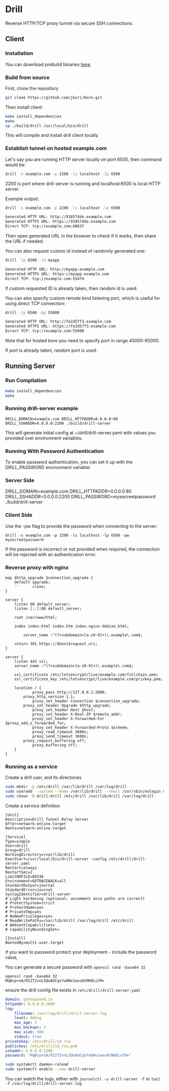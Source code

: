 # Drill
Reverse HTTP/TCP proxy tunnel via secure SSH connections.

## Client
### Installation
You can download prebuild binaries [here](https://github.com/DragonSecurity/drill/releases).

### Build from source
First, clone the repository
```bash
git clone https://github.com/jkuri/bore.git
```
Then install client:

```bash
make install_dependencies
make
cp ./build/drill /usr/local/bin/drill
```
This will compile and install drill client locally.

### Establish tunnel on hosted example.com

Let's say you are running HTTP server locally on port 6500, then command would be:

```bash
drill -s example.com -p 2200 -ls localhost -lp 6500
```

2200 is port where drill-server is running and localhost:6500 is local HTTP server.

Example output:

```bash
drill -s example.com -p 2200 -ls localhost -lp 6500

Generated HTTP URL: http://918574de.example.com
Generated HTTPS URL: https://918574de.example.com
Direct TCP: tcp://example.com:60637
```

Then open generated URL in the browser to check if it works, then share the URL if needed.

You can also request custom id instead of randomly generated one:
```bash
drill -lp 6500 -id myapp

Generated HTTP URL: http://myapp.example.com
Generated HTTPS URL: https://myapp.example.com
Direct TCP: tcp://example.com:55474
```

If custom requested ID is already taken, then random id is used.

You can also specify custom remote bind listening port, which is useful for using direct TCP connection:
```bash
drill -lp 6500 -bp 55000

Generated HTTP URL: http://fe2d57f3.example.com
Generated HTTPS URL: https://fe2d57f3.example.com
Direct TCP: tcp://example.com:55000
```

Note that for hosted bore you need to specify port in range 45000-65000.

If port is already taken, random port is used.

## Running Server
### Run Compilation
```bash
make install_dependencies
make
```

### Running drill-server example
```
DRILL_DOMAIN=example.com DRILL_HTTPADDR=0.0.0.0:80 DRILL_SSHADDR=0.0.0.0:2200 ./build/drill-server
```
This will generate initial config at ~/drill/drill-server.yaml with values you provided over environment variables.

### Running With Password Authentication
To enable password authentication, you can set it up with the DRILL_PASSWORD environment variable:

### Server Side
DRILL_DOMAIN=example.com DRILL_HTTPADDR=0.0.0.0:80 DRILL_SSHADDR=0.0.0.0:2200 DRILL_PASSWORD=mysecreetpassword ./build/drill-server

### Client Side
Use the -pw flag to provide the password when connecting to the server:

```
drill -s example.com -p 2200 -ls localhost -lp 6500 -pw mysecreetpassword
```
If the password is incorrect or not provided when required, the connection will be rejected with an authentication error.

### Reverse proxy with nginx
```
map $http_upgrade $connection_upgrade {
    default upgrade;
    ''      close;
}

server {
	listen 80 default_server;
	listen [::]:80 default_server;

	root /var/www/html;

	index index.html index.htm index.nginx-debian.html;

        server_name ~^(?<subdomain>[a-z0-9]+)\.example\.com$;

    return 301 https://$host$request_uri;
}

server {
	listen 443 ssl;
	server_name ~^(?<subdomain>[a-z0-9]+)\.example\.com$;

	ssl_certificate /etc/letsencrypt/live/example.com/fullchain.pem;
	ssl_certificate_key /etc/letsencrypt/live/example.com/privkey.pem;

	location / {
        	proxy_pass http://127.0.0.1:2000;
		proxy_http_version 1.1;
	        proxy_set_header Connection $connection_upgrade;
		proxy_set_header Upgrade $http_upgrade;
	        proxy_set_header Host $host;
        	proxy_set_header X-Real-IP $remote_addr;
	        proxy_set_header X-Forwarded-For  $proxy_add_x_forwarded_for;
        	proxy_set_header X-Forwarded-Proto $scheme;
    		proxy_read_timeout 3600s;
	        proxy_send_timeout 3600s;
		proxy_request_buffering off;
	        proxy_buffering off;
	}
}
```

### Running as a service
Create a drill user, and its directories
```bash
sudo mkdir -p /etc/drill /var/lib/drill /var/log/drill
sudo useradd --system --home /var/lib/drill --shell /usr/sbin/nologin drill
sudo chown -R drill:drill /etc/drill /var/lib/drill /var/log/drill

```

Create a service definition
```
[Unit]
Description=Drill Tunnel Relay Server
After=network-online.target
Wants=network-online.target

[Service]
Type=simple
User=drill
Group=drill
WorkingDirectory=/var/lib/drill
ExecStart=/usr/local/bin/drill-server -config /etc/drill/drill-server.yaml
Restart=always
RestartSec=2
LimitNOFILE=65536
Environment=GOTRACEBACK=all
StandardOutput=journal
StandardError=journal
SyslogIdentifier=drill-server
# Light hardening (optional; uncomment once paths are correct)
# ProtectSystem=strict
# ProtectHome=yes
# PrivateTmp=yes
# NoNewPrivileges=yes
# ReadWritePaths=/var/lib/drill /var/log/drill /etc/drill
# AmbientCapabilities=
# CapabilityBoundingSet=

[Install]
WantedBy=multi-user.target
```

if you want to password protect your deployment - include the password value, 

You can generate a secure password with `openssl rand -base64 32`

```
openssl rand -base64 32
MqBsp+oA/RI2T2vnLSQoAUCqsYwUWv1axoAtNHOLulM=
```

ensure the drill config file exists in `/etc/drill/drill-server.yaml`
```yaml
domain: getexposed.io
httpaddr: 0.0.0.0:2000
log:
    filename: /var/log/drill/drill-server.log
    level: debug
    max_age: 3
    max_backups: 3
    max_size: 500
    stdout: true
privatekey: /etc/drill/id_rsa
publickey: /etc/drill/id_rsa.pub
sshaddr: 0.0.0.0:2200
password: "MqBsp+oA/RI2T2vnLSQoAUCqsYwUWv1axoAtNHOLulM="
```

```bash
sudo systemctl daemon-reload
sudo systemctl enable --now drill-server
```

You can watch the logs, either with `journalctl -u drill-server -f`
or `tail -f /var/log/drill/drill-server.log`